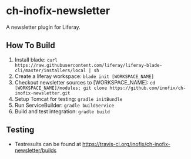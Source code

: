 # ch-inofix-newsletter
A newsletter plugin for Liferay.

## How To Build
1. Install blade: `curl https://raw.githubusercontent.com/liferay/liferay-blade-cli/master/installers/local | sh`
1. Create a liferay workspace: `blade init [WORKSPACE_NAME]`
1. Checkout newsletter sources to [WORKSPACE_NAME]: `cd [WORKSPACE_NAME]/modules; git clone https://github.com/inofix/ch-inofix-newsletter.git`
1. Setup Tomcat for testing: `gradle initBundle`
1. Run ServiceBuilder: `gradle buildService`
1. Build and test integration: `gradle build`

## Testing
* Testresults can be found at <a href="https://travis-ci.org/inofix/ch-inofix-newsletter/builds" target="_blank">https://travis-ci.org/inofix/ch-inofix-newsletter/builds</a>
